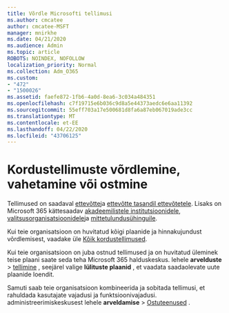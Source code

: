 ```yaml
---
title: Võrdle Microsofti tellimusi
ms.author: cmcatee
author: cmcatee-MSFT
manager: mnirkhe
ms.date: 04/21/2020
ms.audience: Admin
ms.topic: article
ROBOTS: NOINDEX, NOFOLLOW
localization_priority: Normal
ms.collection: Adm_O365
ms.custom:
- "472"
- "1500026"
ms.assetid: faefe872-1fb6-4a0d-8ea6-3c034a484351
ms.openlocfilehash: c7f19715e6b036c9d8a5e44373aedc6e6aa11392
ms.sourcegitcommit: 55eff703a17e500681d8fa6a87eb067019ade3cc
ms.translationtype: MT
ms.contentlocale: et-EE
ms.lasthandoff: 04/22/2020
ms.locfileid: "43706125"
---
```

# <a name="compare-switch-or-purchase-subscriptions"></a>Kordustellimuste võrdlemine, vahetamine või ostmine
  
Tellimused on saadaval [ettevõtte](https://products.office.com/compare-all-microsoft-office-products?tab=2)ja [ettevõtte tasandil ettevõtetele](https://products.office.com/business/compare-more-office-365-for-business-plans). Lisaks on Microsoft 365 kättesaadav [akadeemilistele institutsioonidele](https://products.office.com/academic/compare-office-365-education-plans), [valitsusorganisatsioonidele](https://products.office.com/government/compare-office-365-government-plans)ja [mittetulundusühinguile](https://products.office.com/nonprofit/office-365-nonprofit-plans-and-pricing?tab=1).
  
Kui teie organisatsioon on huvitatud kõigi plaanide ja hinnakujundust võrdlemisest, vaadake üle [Kõik kordustellimused](https://products.office.com/business/compare-more-office-365-for-business-plans).
  
Kui teie organisatsioon on juba ostnud tellimused ja on huvitatud üleminek teise plaani saate seda teha Microsoft 365 halduskeskus. lehele **arvelduste** \> [tellimine](https://go.microsoft.com/fwlink/p/?linkid=842054) , seejärel valige **lülituste plaanid** , et vaadata saadaolevate uute plaanide loendit.
  
Samuti saab teie organisatsioon kombineerida ja sobitada tellimusi, et rahuldada kasutajate vajadusi ja funktsioonivajadusi. administreerimiskeskusest lehele **arveldamise** \> [Ostuteenused](https://go.microsoft.com/fwlink/p/?linkid=868433) .